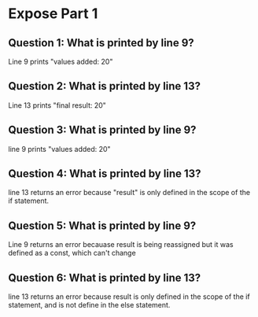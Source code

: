 # Expose Part 1

## Question 1: What is printed by line 9?
Line 9 prints "values added: 20"

## Question 2: What is printed by line 13?
Line 13 prints "final result: 20"

## Question 3: What is printed by line 9?
line 9 prints "values added: 20"

## Question 4: What is printed by line 13?
line 13 returns an error because "result"  is only defined in the scope of the if statement. 

## Question 5: What is printed by line 9?
Line 9 returns an error becauase result is being reassigned but it was defined as a const, which can't change

## Question 6: What is printed by line 13?
line 13 returns an error because result is only defined in the scope of the if statement, and is not define in the else statement.

